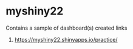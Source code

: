 # myshiny22
Contains a sample of dashboard(s) created
links
1. https://myshiny22.shinyapps.io/practice/
